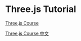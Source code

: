 # Three.js Tutorial

[Three.js Course](https://discoverthreejs.com/book/first-steps/)

[Three.js Course 中文](https://discoverthreejs.com/zh/book/first-steps/)
